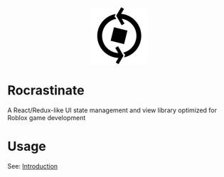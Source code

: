 <div align="center"><img src="Logo.png"></div>

# Rocrastinate
A React/Redux-like UI state management and view library optimized for Roblox game development

# Usage
See: [Introduction](docs/introduction.md)
